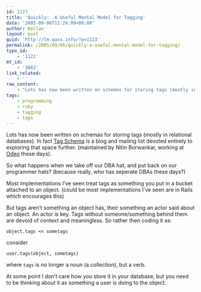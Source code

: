 ```yaml
---
id: 1123
title: 'Quickly:  A Useful Mental Model for Tagging'
date: '2005-09-06T11:24:09+00:00'
author: Kellan
layout: post
guid: 'http://lm.quxx.info/?p=1123'
permalink: /2005/09/06/quickly-a-useful-mental-model-for-tagging/
typo_id:
    - '1121'
mt_id:
    - '3083'
link_related:
    - ''
raw_content:
    - "Lots has now been written on schemas for storing tags (mostly in relational databases).  In fact [Tag Schema](http://tagschema.com/) is a blog and mailing list devoted entirely to exploring that space further.  (maintained by Nitin Borwankar, working at [Odeo](http://odeo.com) these days).\n\nSo what happens when we take off our DBA hat, and put back on our programmer hats? (because really, who has seperate DBAs these days?)\n\nMost implementations I\\'ve seen treat tags as something you put in a bucket attached to an object.  (could be most implementations I\\'ve seen are in Rails which encourages this)\n\nBut tags aren\\'t something an object has, their something an actor said about an object.  An actor is key.  Tags without someone/something behind them are devoid of context and meaningless.  So rather then coding it as:\n\n    object.tags << sometags\n\nconsider\n\n    user.tags(object, sometags)\n\nwhere `tags` is no longer a noun (a collection), but a verb.\n\nAt some point I don\\'t care how you store it in your database, but you need to be thinking about it as something a user is doing to the object."
tags:
    - programming
    - ruby
    - tagging
    - tags
---
```


Lots has now been written on schemas for storing tags (mostly in relational databases). In fact [Tag Schema](http://tagschema.com/) is a blog and mailing list devoted entirely to exploring that space further. (maintained by Nitin Borwankar, working at [Odeo](http://odeo.com) these days).

So what happens when we take off our DBA hat, and put back on our programmer hats? (because really, who has seperate DBAs these days?)

Most implementations I’ve seen treat tags as something you put in a bucket attached to an object. (could be most implementations I’ve seen are in Rails which encourages this)

But tags aren’t something an object has, their something an actor said about an object. An actor is key. Tags without someone/something behind them are devoid of context and meaningless. So rather then coding it as:

```
object.tags << sometags

```

consider

```
user.tags(object, sometags)

```

where `tags` is no longer a noun (a collection), but a verb.

At some point I don’t care how you store it in your database, but you need to be thinking about it as something a user is doing to the object.